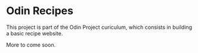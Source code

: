 # Odin Recipes

This project is part of the Odin Project curiculum, which consists in building a basic recipe website.

More to come soon.